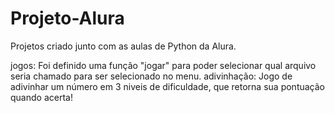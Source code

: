 # Projeto-Alura
 Projetos criado junto com as aulas de Python da Alura.
 
 jogos: Foi definido uma função "jogar" para poder selecionar qual arquivo seria chamado para ser selecionado
 no menu.
 adivinhação: Jogo de adivinhar um número em 3 niveis de dificuldade, que retorna sua pontuação quando acerta!
